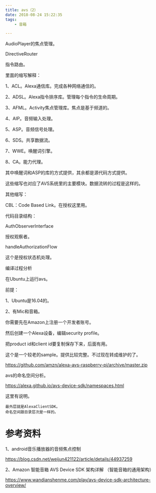 ```yaml
---
title: avs（2）
date: 2018-08-24 15:22:35
tags:
	- 音箱

---
```




AudioPlayer的焦点管理。



DirectiveRouter

指令路由。



里面的缩写解释：

1、ACL。Alexa通信库。完成各种网络通信的。

2、ADSL。Alexa指令排序库。管理每个指令的生命周期。

3、AFML。Activity焦点管理库。焦点是基于频道的。

4、AIP。音频输入处理。

5、ASP。音频信号处理。

6、SDS。共享数据流。

7、WWE。唤醒词引擎。

8、CA。能力代理。

其中唤醒词和ASP的库的方式提供，其余都是源代码方式提供。

这些缩写也对应了AVS系统里的主要模块。数据流转的过程是这样的。

其他缩写：

CBL：Code Based Link。在授权这里用。



代码目录结构：



AuthObserverInterface

授权观察者。



handleAuthorizationFlow

这个是授权状态机处理。



编译过程分析



在Ubuntu上运行avs。

前提：

1、Ubuntu是16.04的。

2、有Mic和音箱。



你需要先在Amazon上注册一个开发者账号。

然后创建一个Alexa设备，编辑security profile。

把product id和client id要复制保存下来，后面有用。



这个是一个较老的sample。提供比较完整。不过现在转成维护的了。

https://github.com/amzn/alexa-avs-raspberry-pi/archive/master.zip



avs的命名空间分析。

https://alexa.github.io/avs-device-sdk/namespaces.html

这里有说明。

```
最外层就是AlexaClientSDK。
命名空间跟目录层次是一样的。

```



# 参考资料

1、android音乐播放器的音频焦点控制

https://blog.csdn.net/weijun421122/article/details/44937259

2、Amazon 智能音箱 AVS Device SDK 架构详解 （智能音箱的通用架构）

https://www.wandianshenme.com/play/avs-device-sdk-architecture-overview/